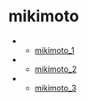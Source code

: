 # mikimoto
* * [mikimoto_1](./mikimoto_1.md) 
* * [mikimoto_2](./mikimoto_2.md) 
* * [mikimoto_3](./mikimoto_3.md) 
